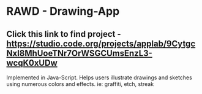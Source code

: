 # RAWD - Drawing-App
## Click this link to find project - https://studio.code.org/projects/applab/9CytgcNxI8MhUoeTNr7OrWSGCUmsEnzL3-wcqK0xUDw
Implemented in Java-Script. Helps users illustrate drawings and sketches using numerous colors and effects. ie: graffiti, etch, streak
